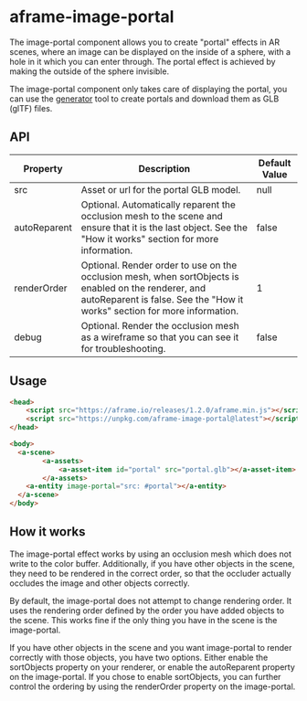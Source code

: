 # aframe-image-portal

The image-portal component allows you to create "portal" effects in AR scenes, where an image can be displayed on the inside of a sphere, with a hole in it which you can enter through. The portal effect is achieved by making the outside of the sphere invisible.

The image-portal component only takes care of displaying the portal, you can use the [generator](https://brianpeiris.github.io/aframe-image-portal/generator/) tool to create portals and download them as GLB (glTF) files.

## API

| Property | Description | Default Value |
| -------- | ----------- | ------------- |
| src | Asset or url for the portal GLB model. | null |
| autoReparent | Optional. Automatically reparent the occlusion mesh to the scene and ensure that it is the last object. See the "How it works" section for more information. | false |
| renderOrder | Optional. Render order to use on the occlusion mesh, when sortObjects is enabled on the renderer, and autoReparent is false. See the "How it works" section for more information. | 1 |
| debug | Optional. Render the occlusion mesh as a wireframe so that you can see it for troubleshooting. | false |

## Usage

```html
<head>
	<script src="https://aframe.io/releases/1.2.0/aframe.min.js"></script>
	<script src="https://unpkg.com/aframe-image-portal@latest"></script>
</head>

<body>
  <a-scene>
		<a-assets>
			<a-asset-item id="portal" src="portal.glb"></a-asset-item>
		</a-assets>
    <a-entity image-portal="src: #portal"></a-entity>
  </a-scene>
</body>
```

## How it works

The image-portal effect works by using an occlusion mesh which does not write to the color buffer. Additionally, if you have other objects in the scene, they need to be rendered in the correct order, so that the occluder actually occludes the image and other objects correctly.

By default, the image-portal does not attempt to change rendering order. It uses the rendering order defined by the order you have added objects to the scene. This works fine if the only thing you have in the scene is the image-portal.

If you have other objects in the scene and you want image-portal to render correctly with those objects, you have two options. Either enable the sortObjects property on your renderer, or enable the autoReparent property on the image-portal. If you chose to enable sortObjects, you can further control the ordering by using the renderOrder property on the image-portal.
